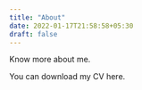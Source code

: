 ```yaml
---
title: "About"
date: 2022-01-17T21:58:58+05:30
draft: false
---
```


Know more about me. 

You can download my CV here.
